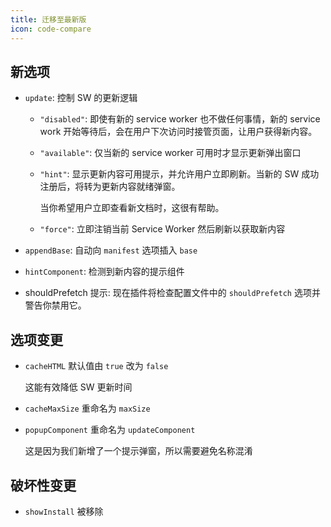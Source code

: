 ```yaml
---
title: 迁移至最新版
icon: code-compare
---
```


## 新选项

- `update`: 控制 SW 的更新逻辑

  - `"disabled"`: 即使有新的 service worker 也不做任何事情，新的 service work 开始等待后，会在用户下次访问时接管页面，让用户获得新内容。

  - `"available"`: 仅当新的 service worker 可用时才显示更新弹出窗口

  - `"hint"`: 显示更新内容可用提示，并允许用户立即刷新。当新的 SW 成功注册后，将转为更新内容就绪弹窗。

    当你希望用户立即查看新文档时，这很有帮助。

  - `"force"`: 立即注销当前 Service Worker 然后刷新以获取新内容

- `appendBase`: 自动向 `manifest` 选项插入 `base`

- `hintComponent`: 检测到新内容的提示组件

- shouldPrefetch 提示: 现在插件将检查配置文件中的 `shouldPrefetch` 选项并警告你禁用它。

## 选项变更

- `cacheHTML` 默认值由 `true` 改为 `false`

  这能有效降低 SW 更新时间

- `cacheMaxSize` 重命名为 `maxSize`

- `popupComponent` 重命名为 `updateComponent`

  这是因为我们新增了一个提示弹窗，所以需要避免名称混淆

## 破坏性变更

- `showInstall` 被移除
